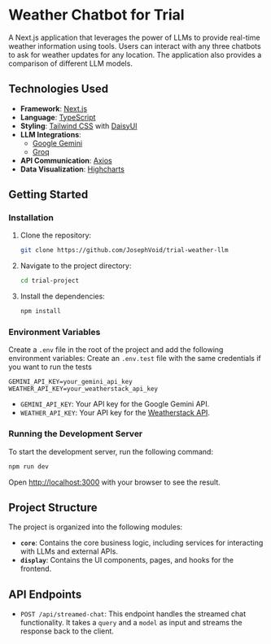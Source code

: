 # Weather Chatbot for Trial

A Next.js application that leverages the power of LLMs to provide real-time weather information using tools. Users can interact with any three chatbots to ask for weather updates for any location. The application also provides a comparison of different LLM models.

## Technologies Used

- **Framework**: [Next.js](https://nextjs.org/)
- **Language**: [TypeScript](https://www.typescriptlang.org/)
- **Styling**: [Tailwind CSS](https://tailwindcss.com/) with [DaisyUI](https://daisyui.com/)
- **LLM Integrations**:
  - [Google Gemini](https://ai.google.dev/)
  - [Groq](https://groq.com/)
- **API Communication**: [Axios](https://axios-http.com/)
- **Data Visualization**: [Highcharts](https://www.highcharts.com/)

## Getting Started

### Installation

1.  Clone the repository:
    ```bash
    git clone https://github.com/JosephVoid/trial-weather-llm
    ```
2.  Navigate to the project directory:
    ```bash
    cd trial-project
    ```
3.  Install the dependencies:
    ```bash
    npm install
    ```

### Environment Variables

Create a `.env` file in the root of the project and add the following environment variables:
Create an `.env.test` file with the same credentials if you want to run the tests

```
GEMINI_API_KEY=your_gemini_api_key
WEATHER_API_KEY=your_weatherstack_api_key
```

- `GEMINI_API_KEY`: Your API key for the Google Gemini API.
- `WEATHER_API_KEY`: Your API key for the [Weatherstack API](https://weatherstack.com/).

### Running the Development Server

To start the development server, run the following command:

```bash
npm run dev
```

Open [http://localhost:3000](http://localhost:3000) with your browser to see the result.

## Project Structure

The project is organized into the following modules:

- **`core`**: Contains the core business logic, including services for interacting with LLMs and external APIs.
- **`display`**: Contains the UI components, pages, and hooks for the frontend.

## API Endpoints

- `POST /api/streamed-chat`: This endpoint handles the streamed chat functionality. It takes a `query` and a `model` as input and streams the response back to the client.

